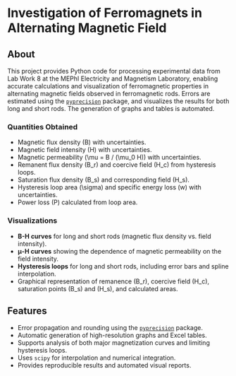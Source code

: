 # Investigation of Ferromagnets in Alternating Magnetic Field

## About
This project provides Python code for processing experimental data from Lab Work 8 at the MEPhI Electricity and Magnetism Laboratory, enabling accurate calculations and visualization of ferromagnetic properties in alternating magnetic fields observed in ferromagnetic rods. Errors are estimated using the [`pyprecision`](https://github.com/gopyc-code/pyprecision) package, and visualizes the results for both long and short rods. The generation of graphs and tables is automated.

### Quantities Obtained
- Magnetic flux density \(B\) with uncertainties.
- Magnetic field intensity \(H\) with uncertainties.
- Magnetic permeability \(\mu = B / (\mu_0 H)\) with uncertainties.
- Remanent flux density \(B_r\) and coercive field \(H_c\) from hysteresis loops.
- Saturation flux density \(B_s\) and corresponding field \(H_s\).
- Hysteresis loop area \(\sigma\) and specific energy loss \(w\) with uncertainties.
- Power loss \(P\) calculated from loop area.

### Visualizations
- **B-H curves** for long and short rods (magnetic flux density vs. field intensity).
- **μ-H curves** showing the dependence of magnetic permeability on the field intensity.
- **Hysteresis loops** for long and short rods, including error bars and spline interpolation.
- Graphical representation of remanence \(B_r\), coercive field \(H_c\), saturation points \(B_s\) and \(H_s\), and calculated areas.

## Features
- Error propagation and rounding using the [`pyprecision`](https://github.com/gopyc-code/pyprecision) package.
- Automatic generation of high-resolution graphs and Excel tables.
- Supports analysis of both major magnetization curves and limiting hysteresis loops.
- Uses `scipy` for interpolation and numerical integration.
- Provides reproducible results and automated visual reports.
